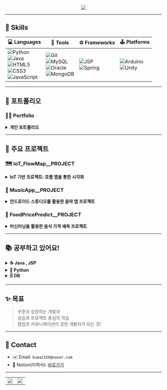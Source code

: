 <p align="center">
  <img src="https://readme-typing-svg.demolab.com?font=Fira+Code&size=24&pause=1000&center=true&vCenter=true&width=500&lines=Hello+World!;Welcome+to+My+Portfolio!;Enjoy+Coding!&repeat=true&color=FFFFFF&background=000000" />
</p>


---

## 🔧 Skills
| 💻 Languages | 🧰 Tools | ⚙️ Frameworks | 🕹️ Platforms |
|--------------|----------|----------------|----------------|
| ![Python](https://img.shields.io/badge/Python-3776AB?style=for-the-badge&logo=python&logoColor=white)<br>![Java](https://img.shields.io/badge/Java-007396?style=for-the-badge&logo=java&logoColor=white)<br>![HTML5](https://img.shields.io/badge/HTML5-E34F26?style=for-the-badge&logo=html5&logoColor=white)<br>![CSS3](https://img.shields.io/badge/CSS3-1572B6?style=for-the-badge&logo=css3&logoColor=white)<br>![JavaScript](https://img.shields.io/badge/JavaScript-F7DF1E?style=for-the-badge&logo=javascript&logoColor=black) | ![Git](https://img.shields.io/badge/Git-F05032?style=for-the-badge&logo=git&logoColor=white)<br>![MySQL](https://img.shields.io/badge/MySQL-4479A1?style=for-the-badge&logo=mysql&logoColor=white)<br>![Oracle](https://img.shields.io/badge/Oracle-F80000?style=for-the-badge&logo=oracle&logoColor=white)<br>![MongoDB](https://img.shields.io/badge/MongoDB-47A248?style=for-the-badge&logo=mongodb&logoColor=white) | ![JSP](https://img.shields.io/badge/JSP-007396?style=for-the-badge&logo=java&logoColor=white)<br>![Spring](https://img.shields.io/badge/Spring-6DB33F?style=for-the-badge&logo=spring&logoColor=white) | ![Arduino](https://img.shields.io/badge/Arduino-00979D?style=for-the-badge&logo=arduino&logoColor=white)<br>![Unity](https://img.shields.io/badge/Unity-000000?style=for-the-badge&logo=unity&logoColor=white) |



---

## 📁 포트폴리오
### 🧑‍💻 Portfolio
<details>
  <summary><b>개인 포트폴리오</b></summary>
  <ul>
    <li>프로젝트 소개 및 자신을 홍보하는 웹사이트</li>
    <li>사용 기술: HTML, CSS, JavaScript</li>
  </ul>
  🔗 [GitHub Repo 바로가기](https://github.com/kuma2156/Portfolio)
</details>

---
## 📌 주요 프로젝트

### 🗺️ IoT_FlowMap__PROJECT
<details>
  <summary><b>IoT 기반 프로젝트: 흐름 맵을 통한 시각화</b></summary>
  <ul>
    <li>IoT 장치 데이터를 흐름 맵으로 시각화한 프로젝트</li>
    <li>실시간 데이터 분석 및 시각화</li>
  </ul>
  🔗 [GitHub Repo 바로가기](https://github.com/kuma2156/IoT_FlowMap__PROJECT)
</details>


### 🎵 MusicApp__PROJECT
<details>
  <summary><b>안드로이드 스튜디오를 활용한 음악 앱 프로젝트</b></summary>
  <ul>
    <li>🎼 음악 파일 재생 및 리스트 관리 기능 구현</li>
    <li>🎧 사용자 맞춤 재생목록 UI 구성</li>
    <li>🎙️ 백그라운드 음악 재생 및 컨트롤 기능</li>
    <li>💾 SQLite를 활용한 음악 정보 저장</li>
    <li>🛠 사용 기술: Java, Android Studio, XML</li>
  </ul>
  🔗 <a href="https://github.com/kuma2156/MusicApp__PROJECT">GitHub Repo 바로가기</a>
</details>


### 🍔 FoodPricePredict__PROJECT
<details>
  <summary><b>머신러닝을 활용한 음식 가격 예측 프로젝트</b></summary>
  <ul>
    <li>음식 가격 예측을 위한 데이터 분석 및 모델 학습</li>
    <li>사용 기술: Python, Pandas, Scikit-learn</li>
  </ul>
  🔗 [GitHub Repo 바로가기](https://github.com/kuma2156/FoodPricePredict__PROJECT)
</details>

---

## 📚 공부하고 있어요!

<details>
  <summary><b>☕ Java , JSP</b></summary>
  <ul>
    <li>Java 프로그래밍을 통한 문제 풀이 및 실습 , 알고리즘 구현</li>
    <li>웹 게시판, 로그인 시스템 등 구현</li>
  </ul>
  <li>
      🔗 [GitHub Repo 바로가기](https://github.com/kuma2156/JSP__LAB) 
  </li>
  <li>
      🔗 [GitHub Repo 바로가기](https://github.com/kuma2156/korit_4_java)
  </li>
</details>

<details>
  <summary><b> 🐍 Python</b></summary>
  <ul>
    <li>파이썬을 이용한 다양한 문제 풀이 및 알고리즘 구현</li>
  </ul>
  🔗 [GitHub Repo 바로가기](https://github.com/kuma2156/Python__LAB)
</details>

<details>
  <summary><b> 🗄️ DB</b></summary>
  <ul>
    <li>MySQL 이용한 실습 및 데이터베이스 구현</li>
  </ul>
  🔗 [GitHub Repo 바로가기](https://github.com/kuma2156/DB__LAB)
</details>

---

## ✨ 목표

> 꾸준히 성장하는 개발자  
> 실습과 프로젝트 중심의 학습  
> 협업과 커뮤니케이션이 강한 개발자가 되는 것!

---


## 🔗 Contact

- ✉️ Email: `kuma2156@naver.com`
- 💼 Notion(이력서): [바로가기](https://your-notion-link)

---

<p align="center">
  <table>
    <tr>
      <td>
        <img src="https://github-readme-stats.vercel.app/api?username=kuma2156&show_icons=true&theme=tokyonight" />
      </td>
      <td>
        <img src="https://github-readme-stats.vercel.app/api/top-langs/?username=kuma2156&layout=compact&theme=tokyonight" />
      </td>
    </tr>
  </table>
</p>

